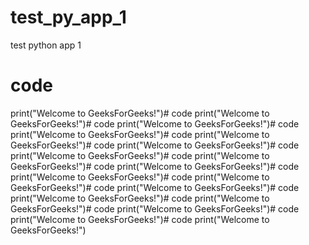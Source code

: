 # test_py_app_1
test python app 1
# code
print("Welcome to GeeksForGeeks!")# code
print("Welcome to GeeksForGeeks!")# code
print("Welcome to GeeksForGeeks!")# code
print("Welcome to GeeksForGeeks!")# code
print("Welcome to GeeksForGeeks!")# code
print("Welcome to GeeksForGeeks!")# code
print("Welcome to GeeksForGeeks!")# code
print("Welcome to GeeksForGeeks!")# code
print("Welcome to GeeksForGeeks!")# code
print("Welcome to GeeksForGeeks!")# code
print("Welcome to GeeksForGeeks!")# code
print("Welcome to GeeksForGeeks!")# code
print("Welcome to GeeksForGeeks!")# code
print("Welcome to GeeksForGeeks!")# code
print("Welcome to GeeksForGeeks!")# code
print("Welcome to GeeksForGeeks!")# code
print("Welcome to GeeksForGeeks!")
